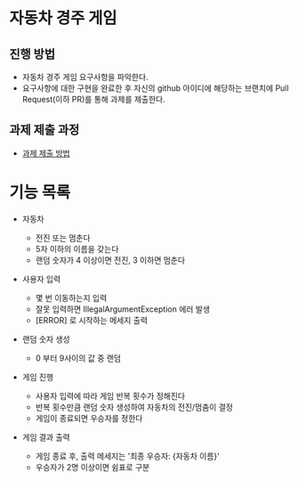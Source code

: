 # 자동차 경주 게임
## 진행 방법
* 자동차 경주 게임 요구사항을 파악한다.
* 요구사항에 대한 구현을 완료한 후 자신의 github 아이디에 해당하는 브랜치에 Pull Request(이하 PR)를 통해 과제를 제출한다.

## 과제 제출 과정
* [과제 제출 방법](https://github.com/next-step/nextstep-docs/tree/master/precourse)

# 기능 목록
* 자동차
  * 전진 또는 멈춘다
  * 5자 이하의 이름을 갖는다
  * 랜덤 숫자가 4 이상이면 전진, 3 이하면 멈춘다

* 사용자 입력
  * 몇 번 이동하는지 입력
  * 잘못 입력하면 IllegalArgumentException 에러 발생
  * [ERROR] 로 시작하는 메세지 출력

* 랜덤 숫자 생성
  * 0 부터 9사이의 값 중 랜덤

* 게임 진행
  * 사용자 입력에 따라 게임 반복 횟수가 정해진다
  * 반복 횟수만큼 랜덤 숫자 생성하여 자동차의 전진/멈춤이 결정
  * 게임이 종료되면 우승자를 정한다

* 게임 결과 출력
  * 게임 종료 후, 출력 메세지는 '최종 우승자: {자동차 이름}'
  * 우승자가 2명 이상이면 쉼표로 구분